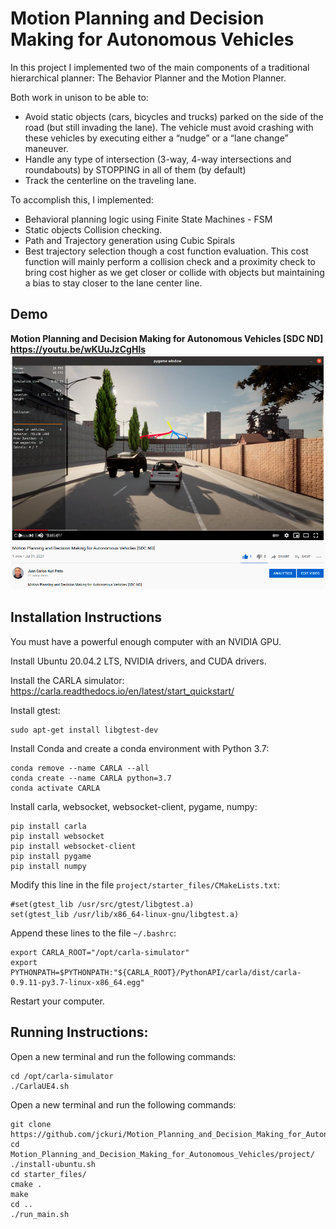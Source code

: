 # Motion Planning and Decision Making for Autonomous Vehicles

In this project I implemented two of the main components of a traditional hierarchical planner: 
The Behavior Planner and the Motion Planner. 

Both work in unison to be able to:
* Avoid static objects (cars, bicycles and trucks) parked on the side of the road (but still 
invading the lane). The vehicle must avoid crashing with these vehicles by executing either 
a “nudge” or a “lane change” maneuver.
* Handle any type of intersection (3-way,  4-way intersections and roundabouts) by STOPPING 
in all of them (by default)
* Track the centerline on the traveling lane.

To accomplish this, I implemented:

* Behavioral planning logic using Finite State Machines - FSM
* Static objects Collision checking.
* Path and Trajectory generation using Cubic Spirals
* Best trajectory selection though a cost function evaluation. This cost function will mainly 
perform a collision check and a proximity check to bring cost higher as we get closer or 
collide with objects but maintaining a bias to stay closer to the lane center line.



## Demo

**Motion Planning and Decision Making for Autonomous Vehicles \[SDC ND\]<br/>
https://youtu.be/wKUuJzCgHls**
![images/demo.png](assets/images/demo.png)

## Installation Instructions

You must have a powerful enough computer with an NVIDIA GPU.

Install Ubuntu 20.04.2 LTS, NVIDIA drivers, and CUDA drivers.

Install the CARLA simulator:
https://carla.readthedocs.io/en/latest/start_quickstart/

Install gtest:
```
sudo apt-get install libgtest-dev
```

Install Conda and create a conda environment with Python 3.7:
```
conda remove --name CARLA --all
conda create --name CARLA python=3.7
conda activate CARLA
```

Install carla, websocket, websocket-client, pygame, numpy:

```
pip install carla
pip install websocket
pip install websocket-client
pip install pygame
pip install numpy
```

Modify this line in the file `project/starter_files/CMakeLists.txt`:
```
#set(gtest_lib /usr/src/gtest/libgtest.a)
set(gtest_lib /usr/lib/x86_64-linux-gnu/libgtest.a)
```

Append these lines to the file `~/.bashrc`:
```
export CARLA_ROOT="/opt/carla-simulator"
export PYTHONPATH=$PYTHONPATH:"${CARLA_ROOT}/PythonAPI/carla/dist/carla-0.9.11-py3.7-linux-x86_64.egg"
```

Restart your computer.

## Running Instructions:

Open a new terminal and run the following commands:
```
cd /opt/carla-simulator
./CarlaUE4.sh
```

Open a new terminal and run the following commands:
```
git clone https://github.com/jckuri/Motion_Planning_and_Decision_Making_for_Autonomous_Vehicles.git
cd Motion_Planning_and_Decision_Making_for_Autonomous_Vehicles/project/
./install-ubuntu.sh
cd starter_files/
cmake .
make
cd ..
./run_main.sh
```

